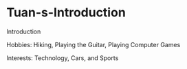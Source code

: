 Tuan-s-Introduction
===================

Introduction

Hobbies:
Hiking, Playing the Guitar, Playing Computer Games

Interests:
Technology, Cars, and Sports